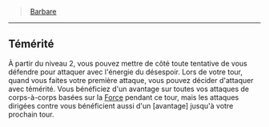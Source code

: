 ﻿---
!Generic
Id: barbarian_hd.md#témérité
ParentLink: barbarian_hd.md#barbare
Name: Témérité
ParentName: Barbare
NameLevel: 2
Attributes: {}
---
> [Barbare](hd_barbarian.md)

---

## Témérité

À partir du niveau 2, vous pouvez mettre de côté toute tentative de vous défendre pour attaquer avec l'énergie du désespoir. Lors de votre tour, quand vous faites votre première attaque, vous pouvez décider d'attaquer avec témérité. Vous bénéficiez d'un avantage sur toutes vos attaques de corps-à-corps basées sur la [Force](hd_abilities_strength.md) pendant ce tour, mais les attaques dirigées contre vous bénéficient aussi d'un [avantage] jusqu'à votre prochain tour.

